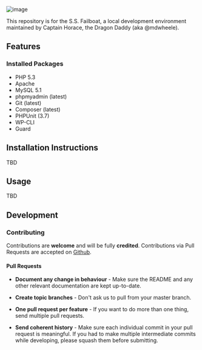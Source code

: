 ![image](https://f.cloud.github.com/assets/2453394/2131655/75d3d610-92a3-11e3-977c-44a3cb6ec8c0.png)

This repository is for the S.S. Failboat, a local development environment maintained by Captain Horace, the Dragon Daddy (aka @mdwheele).

## Features

### Installed Packages

* PHP 5.3
* Apache
* MySQL 5.1
* phpmyadmin (latest)
* Git (latest)
* Composer (latest)
* PHPUnit (3.7)
* WP-CLI
* Guard

## Installation Instructions

TBD

## Usage

TBD

## Development

### Contributing

Contributions are **welcome** and will be fully **credited**.  Contributions via Pull Requests are accepted on [Github](https://github/mdwheele/failboat).  

#### Pull Requests

- **Document any change in behaviour** - Make sure the README and any other relevant documentation are kept up-to-date.

- **Create topic branches** - Don't ask us to pull from your master branch.

- **One pull request per feature** - If you want to do more than one thing, send multiple pull requests.

- **Send coherent history** - Make sure each individual commit in your pull request is meaningful. If you had to make multiple intermediate commits while developing, please squash them before submitting.
